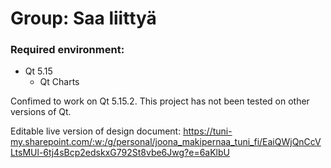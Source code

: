 # Group: Saa liittyä

### Required environment:
* Qt 5.15
  * Qt Charts

Confimed to work on Qt 5.15.2. This project has not been tested on other versions of Qt.

Editable live version of design document: https://tuni-my.sharepoint.com/:w:/g/personal/joona_makipernaa_tuni_fi/EaiQWjQnCcVLtsMUl-6tj4sBcp2edskxG792St8vbe6Jwg?e=6aKlbU